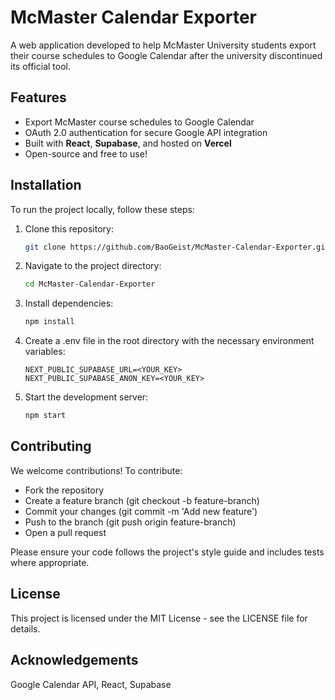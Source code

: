 # McMaster Calendar Exporter

A web application developed to help McMaster University students export their course schedules to Google Calendar after the university discontinued its official tool.

## Features
- Export McMaster course schedules to Google Calendar
- OAuth 2.0 authentication for secure Google API integration
- Built with **React**, **Supabase**, and hosted on **Vercel**
- Open-source and free to use!

## Installation

To run the project locally, follow these steps:

1. Clone this repository:
    ```bash
    git clone https://github.com/BaoGeist/McMaster-Calendar-Exporter.git
    ```

2. Navigate to the project directory:
    ```bash
    cd McMaster-Calendar-Exporter
    ```
3. Install dependencies:
    ```bash
    npm install
    ```

4. Create a .env file in the root directory with the necessary environment variables:
    ```
    NEXT_PUBLIC_SUPABASE_URL=<YOUR_KEY>
    NEXT_PUBLIC_SUPABASE_ANON_KEY=<YOUR_KEY>
    ```
5. Start the development server:
    ```bash
    npm start
    ```

## Contributing
We welcome contributions! To contribute:

- Fork the repository
- Create a feature branch (git checkout -b feature-branch)
- Commit your changes (git commit -m 'Add new feature')
- Push to the branch (git push origin feature-branch)
- Open a pull request

Please ensure your code follows the project's style guide and includes tests where appropriate.

## License
This project is licensed under the MIT License - see the LICENSE file for details.

## Acknowledgements
Google Calendar API, React, Supabase
